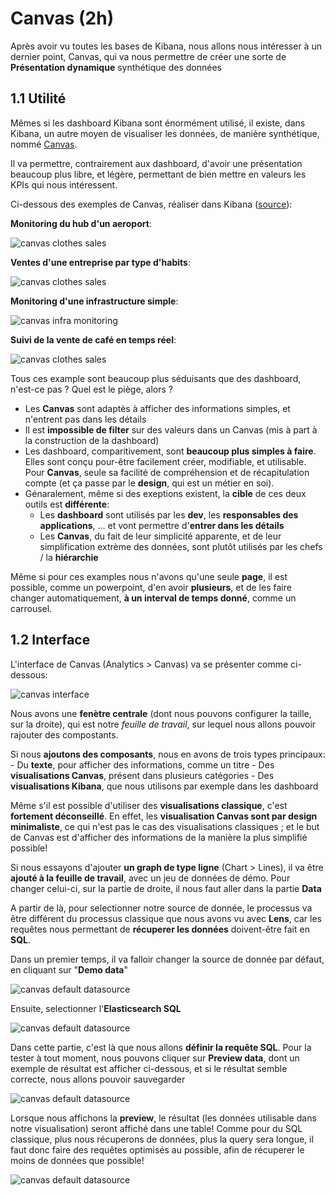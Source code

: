 # Canvas (2h)

Après avoir vu toutes les bases de Kibana, nous allons nous intéresser à un dernier point, Canvas, qui va nous permettre de créer une sorte de **Présentation dynamique** synthétique des données

## 1.1 Utilité

Mêmes si les dashboard Kibana sont énormément utilisé, il existe, dans Kibana, un autre moyen de visualiser les données, de manière synthétique, nommé [Canvas](https://www.elastic.co/fr/what-is/kibana-canvas).

Il va permettre, contrairement aux dashboard, d'avoir une présentation beaucoup plus libre, et légère, permettant de bien mettre en valeurs les KPIs qui nous intéressent.

Ci-dessous des exemples de Canvas, réaliser dans Kibana ([source](https://www.elastic.co/fr/what-is/kibana-canvas)):


**Monitoring du hub d'un aeroport**:

![canvas clothes sales](https://images.contentstack.io/v3/assets/bltefdd0b53724fa2ce/bltd3bcb6c0c16af459/5c3047b6e71ce40c6e4ad94b/airport4-upd.gif)

**Ventes d'une entreprise par type d'habits**:

![canvas clothes sales](https://static-www.elastic.co/v3/assets/bltefdd0b53724fa2ce/blte86a13ae6e0733c3/5ce2b0f1932da9737b262b85/screenshot-canvas-business-analytics.png)

**Monitoring d'une infrastructure simple**:

![canvas infra monitoring](https://static-www.elastic.co/v3/assets/bltefdd0b53724fa2ce/blt3e1c8c55e9aa879b/5ce2b0dc1df9c928761cdc20/screenshot-canvas-infrastructure.png)

**Suivi de la vente de café en temps réel**:

![canvas clothes sales](https://static-www.elastic.co/v3/assets/bltefdd0b53724fa2ce/blt801ffea51d590277/5c18b20b1e9a48990b55d354/screenshot-canvas-inspire-coffee.jpg)



Tous ces example sont beaucoup plus séduisants que des dashboard, n'est-ce pas ? Quel est le piège, alors ?
- Les **Canvas** sont adaptès à afficher des informations simples, et n'entrent pas dans les détails
- Il est **impossible de filter** sur des valeurs dans un Canvas (mis à part à la construction de la dashboard)
- Les dashboard, comparitivement, sont **beaucoup plus simples à faire**. Elles sont conçu pour-être facilement créer, modifiable, et utilisable. Pour **Canvas**, seule sa facilité de compréhension et de récapitulation compte (et ça passe par le **design**, qui est un métier en soi).
- Génaralement, même si des exeptions existent, la **cible** de ces deux outils est **différente**:
    - Les **dashboard** sont utilisés par les **dev**, les **responsables des applications**, ... et vont permettre d'**entrer dans les détails**
    - Les **Canvas**, du fait de leur simplicité apparente, et de leur simplification extrème des données, sont plutôt utilisés par les chefs / la **hiérarchie**

Même si pour ces examples nous n'avons qu'une seule **page**, il est possible, comme un powerpoint, d'en avoir **plusieurs**, et de les faire changer automatiquement, **à un interval de temps donné**, comme un carrousel.

## 1.2 Interface

L'interface de Canvas (Analytics > Canvas) va se présenter comme ci-dessous:

![canvas interface](images/canvas_full_picture.png)

Nous avons une **fenètre centrale** (dont nous pouvons configurer la taille, sur la droite), qui est notre *feuille de travail*, sur lequel nous allons pouvoir rajouter des compostants.

Si nous **ajoutons des composants**, nous en avons de trois types principaux:
    - Du **texte**, pour afficher des informations, comme un titre
    - Des **visualisations Canvas**, présent dans plusieurs catégories
    - Des **visualisations Kibana**, que nous utilisons par exemple dans les dashboard

Même s'il est possible d'utiliser des **visualisations classique**, c'est **fortement déconseillé**. En effet, les **visualisation Canvas sont par design minimaliste**, ce qui n'est pas le cas des visualisations classiques ; et le but de Canvas est d'afficher des informations de la manière la plus simplifié possible!

Si nous essayons d'ajouter **un graph de type ligne** (Chart > Lines), il va être **ajouté à la feuille de travail**, avec un jeu de données de démo. Pour changer celui-ci, sur la partie de droite, il nous faut aller dans la partie **Data**

A partir de là, pour selectionner notre source de donnée, le processus va être différent du processus classique que nous avons vu avec **Lens**, car les requêtes nous permettant de **récuperer les données** doivent-être fait en **SQL**.

Dans un premier temps, il va falloir changer la source de donnée par défaut, en cliquant sur "**Demo data**"

![canvas default datasource](images/canvas_pannel_data.png)

Ensuite, selectionner l'**Elasticsearch SQL**

![canvas default datasource](images/pannel_canvas_source.png)

Dans cette partie, c'est là que nous allons **définir la requête SQL**. Pour la tester à tout moment, nous pouvons cliquer sur **Preview data**, dont un exemple de résultat est afficher ci-dessous, et si le résultat semble correcte, nous allons pouvoir sauvegarder

![canvas default datasource](images/pannel_canvas_query.png)

Lorsque nous affichons la **preview**, le résultat (les données utilisable dans notre visualisation) seront affiché dans une table! Comme pour du SQL classique, plus nous récuperons de données, plus la query sera longue, il faut donc faire des requêtes optimisés au possible, afin de récuperer le moins de données que possible!

![canvas default datasource](images/pannel_canvas_ds_preview.png)
